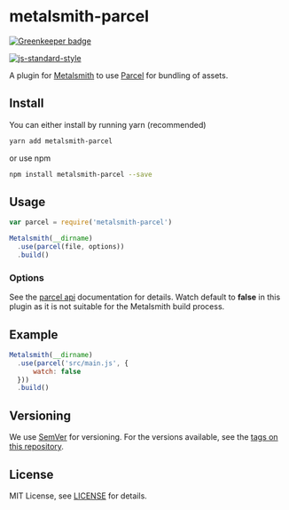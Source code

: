 # metalsmith-parcel

[![Greenkeeper badge](https://badges.greenkeeper.io/dahnielson/metalsmith-parcel.svg)](https://greenkeeper.io/)

[![js-standard-style][standard-image]][standard-url]

A plugin for [Metalsmith][metalsmith] to use [Parcel][parcel] for bundling of assets.

## Install

You can either install by running yarn (recommended)

```bash
yarn add metalsmith-parcel
```

or use npm

```bash
npm install metalsmith-parcel --save
```

## Usage

```js
var parcel = require('metalsmith-parcel')

Metalsmith(__dirname)
  .use(parcel(file, options))
  .build()
```

### Options

See the [parcel api][parcel api] documentation for details. Watch default to **false** in this plugin as it is not suitable for the Metalsmith build process.

## Example

```js
Metalsmith(__dirname)
  .use(parcel('src/main.js', {
      watch: false
  }))
  .build()
```

## Versioning

We use [SemVer][semver] for versioning. For the versions available, see the [tags on this repository][tags].

## License

MIT License, see [LICENSE][license] for details.

[metalsmith]: http://www.metalsmith.io/
[parcel]: https://parceljs.org/
[parcel api]: https://parceljs.org/api.html
[standard-image]: https://img.shields.io/badge/code%20style-standard-brightgreen.svg
[standard-url]: https://github.com/standard/standard
[semver]: http://semver.org/
[tags]: https://github.com/dahnielson/parcel-plugin-workbox/tags
[license]: https://github.com/dahnielson/metalsmith-parcel/blob/master/LICENSE.md
